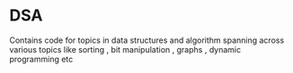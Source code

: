 # DSA
Contains code for topics in data structures and algorithm spanning across various topics like sorting , bit manipulation , graphs , dynamic programming etc 
